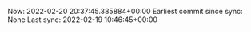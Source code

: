 Now: 2022-02-20 20:37:45.385884+00:00 Earliest commit since sync: None Last sync: 2022-02-19 10:46:45+00:00
